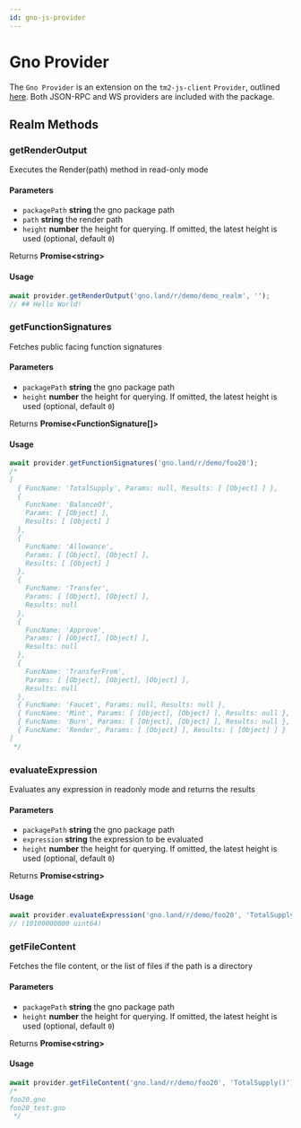 ```yaml
---
id: gno-js-provider
---
```


# Gno Provider

The `Gno Provider` is an extension on the `tm2-js-client` `Provider`,
outlined [here](../tm2-js-client/Provider/provider.md). Both JSON-RPC and WS providers are included with the package.

## Realm Methods

### getRenderOutput

Executes the Render(path) method in read-only mode

#### Parameters

* `packagePath` **string** the gno package path
* `path` **string** the render path
* `height` **number** the height for querying.
  If omitted, the latest height is used (optional, default `0`)

Returns **Promise<string\>**

#### Usage

```ts
await provider.getRenderOutput('gno.land/r/demo/demo_realm', '');
// ## Hello World!
```

### getFunctionSignatures

Fetches public facing function signatures

#### Parameters

* `packagePath` **string** the gno package path
* `height` **number** the height for querying.
  If omitted, the latest height is used (optional, default `0`)

Returns **Promise<FunctionSignature[]>**

#### Usage

```ts
await provider.getFunctionSignatures('gno.land/r/demo/foo20');
/*
[
  { FuncName: 'TotalSupply', Params: null, Results: [ [Object] ] },
  {
    FuncName: 'BalanceOf',
    Params: [ [Object] ],
    Results: [ [Object] ]
  },
  {
    FuncName: 'Allowance',
    Params: [ [Object], [Object] ],
    Results: [ [Object] ]
  },
  {
    FuncName: 'Transfer',
    Params: [ [Object], [Object] ],
    Results: null
  },
  {
    FuncName: 'Approve',
    Params: [ [Object], [Object] ],
    Results: null
  },
  {
    FuncName: 'TransferFrom',
    Params: [ [Object], [Object], [Object] ],
    Results: null
  },
  { FuncName: 'Faucet', Params: null, Results: null },
  { FuncName: 'Mint', Params: [ [Object], [Object] ], Results: null },
  { FuncName: 'Burn', Params: [ [Object], [Object] ], Results: null },
  { FuncName: 'Render', Params: [ [Object] ], Results: [ [Object] ] }
]
 */
```

### evaluateExpression

Evaluates any expression in readonly mode and returns the results

#### Parameters

* `packagePath` **string** the gno package path
* `expression` **string** the expression to be evaluated
* `height` **number** the height for querying.
  If omitted, the latest height is used (optional, default `0`)

Returns **Promise<string\>**

#### Usage

```ts
await provider.evaluateExpression('gno.land/r/demo/foo20', 'TotalSupply()')
// (10100000000 uint64)
```

### getFileContent

Fetches the file content, or the list of files if the path is a directory

#### Parameters

* `packagePath` **string** the gno package path
* `height` **number** the height for querying.
  If omitted, the latest height is used (optional, default `0`)

Returns **Promise<string\>**

#### Usage

```ts
await provider.getFileContent('gno.land/r/demo/foo20', 'TotalSupply()')
/*
foo20.gno
foo20_test.gno
 */
```